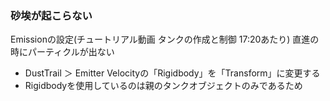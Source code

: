 ### 砂埃が起こらない
Emissionの設定(チュートリアル動画 タンクの作成と制御 17:20あたり)
直進の時にパーティクルが出ない

- DustTrail ＞ Emitter Velocityの「Rigidbody」を「Transform」に変更する
- Rigidbodyを使用しているのは親のタンクオブジェクトのみであるため


